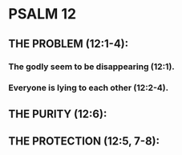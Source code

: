 ---
---
# PSALM 12 
## THE PROBLEM (12:1-4): 
###  The godly seem to be disappearing (12:1). 
###  Everyone is lying to each other (12:2-4). 
## THE PURITY (12:6): 
## THE PROTECTION (12:5, 7-8): 
